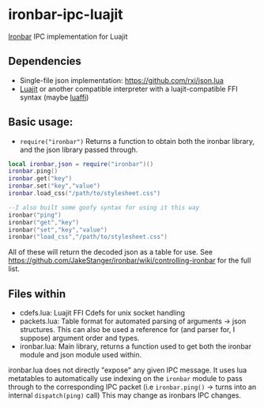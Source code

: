 # ironbar-ipc-luajit
[Ironbar](https://github.com/JakeStanger/ironbar) IPC implementation for Luajit

## Dependencies
- Single-file json implementation: https://github.com/rxi/json.lua
- [Luajit](https://luajit.org/) or another compatible interpreter with a luajit-compatible FFI syntax (maybe [luaffi](https://github.com/jmckaskill/luaffi))


## Basic usage:
- `require("ironbar")` Returns a function to obtain both the ironbar library, and the json library passed through.
```lua
local ironbar,json = require("ironbar")()
ironbar.ping()
ironbar.get("key")
ironbar.set("key","value")
ironbar.load_css("/path/to/stylesheet.css")
```
```lua
--I also built some goofy syntax for using it this way
ironbar("ping")
ironbar("get","key")
ironbar("set","key","value")
ironbar("load_css","/path/to/stylesheet.css")
```
All of these will return the decoded json as a table for use.
See https://github.com/JakeStanger/ironbar/wiki/controlling-ironbar for the full list.

## Files within
- cdefs.lua: Luajit FFI Cdefs for unix socket handling
- packets.lua: Table format for automated parsing of arguments -> json structures. This can also be used a reference for (and parser for, I suppose) argument order and types.
- ironbar.lua: Main library, returns a function used to get both the ironbar module and json module used within.

ironbar.lua does not directly "expose" any given IPC message. It uses lua metatables to automatically use indexing on the `ironbar` module to pass through to the corresponding IPC packet (i.e `ironbar.ping()` -> turns into an internal `dispatch(ping)` call)
This may change as ironbars IPC changes.
